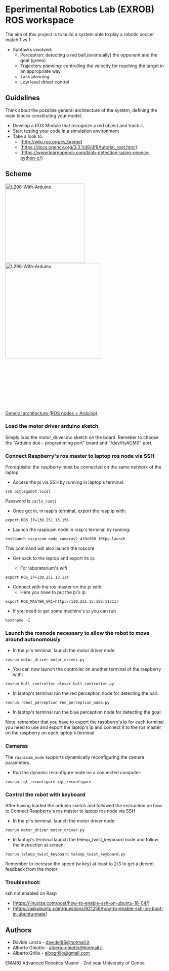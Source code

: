 # Eperimental Robotics Lab (EXROB) ROS workspace 

The aim of this project is to build a system able to play a robotic soccer match 1 vs 1
- Subtasks involved:
   - Perception: detecting a red ball,(eventually) the opponent and the goal (green)
   - Trajectory planning: controlling the velocity for reaching the target in an appropriate way
   - Task planning
   - Low level driver control

## Guidelines

Think about the possible general architecture of the system, defining the main blocks constituting your model.
- Develop a ROS Module that recognize a red object and track it.
- Start testing your code in a simulation environment
- Take a look to:
   - [http://wiki.ros.org/cv_bridge]
   - [https://docs.opencv.org/3.3.1/d9/df8/tutorial_root.html]
   - [https://www.learnopencv.com/blob-detection-using-opencv-python-c/]

## Scheme

<img src="https://github.com/Davidelanz/exrob_asmt2/blob/master/docu/L298N-Block-Diagram.png" alt="L298-With-Arduino" height="250px">

<img src="https://github.com/Davidelanz/exrob_asmt2/blob/master/docu/L298-With-Arduino.png" alt="L298-With-Arduino" height="300px">

<object data="https://github.com/Davidelanz/exrob_asmt2/blob/master/docu/scheme.pdf" type="application/pdf" width="700px" height="700px">
    <embed src="https://github.com/Davidelanz/exrob_asmt2/blob/master/docu/scheme.pdf">
        <p>
           <a href="https://github.com/Davidelanz/exrob_asmt2/blob/master/docu/scheme.pdf"> 
              General architecture (ROS nodes + Arduino)
           </a>
         </p>
    </embed>
</object>

### Load the motor driver arduino sketch
Simply load the motor_driver.ino sketch on the board. Remeber to choose the "Arduino due - programming port" board and "/dev/ttyACM0" port.

### Connect Raspberry's ros master to laptop ros node via SSH 
Prerequisite: the raspberry must be connected on the same network of the laptop

- Access the pi via SSH by running in laptop's terminal:

``` ssh pi@legobot.local ```

Password is ```carlo_conti```

- Once got in, in rasp's terminal, export the rasp ip with:

 ``` export ROS_IP=130.251.13.156 ```

- Launch the raspicam node in rasp's terminal by running:

``` roslaunch raspicam_node camerav2_410x308_10fps.launch ```

This command will also launch the roscore 

- Get back to the laptop and export its ip:

   - For laboratorium's wifi

``` export ROS_IP=130.251.13.134 ``` 


- Connect with the ros master on the pi with:
 	- Here you have to put the pi's ip

``` export ROS_MASTER_URI=http://130.251.13.156:11311/ ```


- If you need to get some machine's ip you can run

``` hostname -I ```


### Launch the rosnode necessary to allow the robot to move around autonomously


- In the pi's terminal, launch the motor driver node:

``` rosrun motor_driver motor_driver.py ```

- You can now launch the controller on another terminal of the raspberry with:

``` rosrun bull_controller clever_bull_controller.py ```

- In laptop's terminal run the red perception node for detecting the ball:

``` rosrun robot_perception red_perception_node.py ```

- In laptop's terminal run the blue perception node for detecting the goal:

Note: remember that you have to export the raspberry's ip for each terminal you need to use and export the laptop's ip and connect it to the ros master on the raspberry on each laptop's terminal



### Cameras

The ```raspicam_node``` supports dynamically reconfiguring the camera parameters.

- Run the dynamic reconfigure node on a connected computer:

``` rosrun rqt_reconfigure rqt_reconfigure ```

### Control the robot with keyboard
After having loaded the arduino sketch and followed the instruction on how to Connect Raspberry's ros master to laptop ros node via SSH

- In the pi's terminal, launch the motor driver node:

``` rosrun motor_driver motor_driver.py ```

- In laptop's terminal launch the teleop_twist_keyboard node and follow the instruction at screen:

``` rosrun teleop_twist_keyboard teleop_twist_keyboard.py ```

Remember to increase the speed (w key) at least to 2/3 to get a decent feedback from the motor






### Troubleshoot:
ssh not enabled on Rasp 
   - [https://linuxize.com/post/how-to-enable-ssh-on-ubuntu-18-04/]
   - [https://askubuntu.com/questions/921258/how-to-enable-ssh-on-boot-in-ubuntu-mate]





## Authors
* Davide Lanza       - davidel96@hotmail.it
* Alberto Ghiotto    - alberto.ghiotto@hotmail.it
* Alberto Grillo     - albogrillo@gmail.com



EMARO Advanced Robotics Master - 2nd year
University of Genoa
